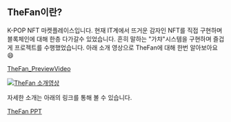 ## TheFan이란?
K-POP NFT 마켓플레이스입니다. 현재 IT계에서 뜨거운 감자인 NFT를 직접 구현하며 블록체인에 대해 한층 다가갈수 있었습니다.  흔히 말하는 "가챠"시스템을 구현하며 즐겁게 프로젝트를 수행했었습니다. 아래 소개 영상으로 TheFan에 대해 한번 알아보아요 😄

[TheFan_PreviewVideo](https://youtu.be/5iyaShH8CX0)

[![TheFan 소개영상](https://img.youtube.com/vi/5iyaShH8CX0/0.jpg)](https://youtu.be/5iyaShH8CX0)

자세한 소개는 아래의 링크를 통해 볼 수 있습니다.

[TheFan PPT](https://docs.google.com/presentation/d/1hyF5aEQda2pAw9MZEFRrfdq1h-XNp3bu/edit?usp=sharing&ouid=108415128869879365252&rtpof=true&sd=true)
